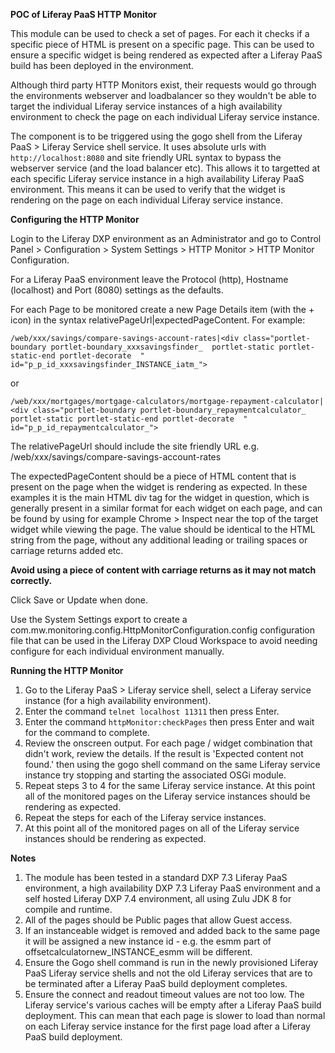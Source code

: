 **POC of Liferay PaaS HTTP Monitor**

This module can be used to check a set of pages. For each it checks if a specific piece of HTML is present on a specific page. This can be used to ensure a specific widget is being rendered as expected after a Liferay PaaS build has been deployed in the environment.

Although third party HTTP Monitors exist, their requests would go through the environments webserver and loadbalancer so they wouldn't be able to target the individual Liferay service instances of a high availability environment to check the page on each individual Liferay service instance.

The component is to be triggered using the gogo shell from the Liferay PaaS > Liferay Service shell service. It uses absolute urls with `http://localhost:8080` and site friendly URL syntax to bypass the webserver service (and the load balancer etc). This allows it to targetted at each specific Liferay service instance in a high availability Liferay PaaS environment. This means it can be used to verify that the widget is rendering on the page on each individual Liferay service instance.

**Configuring the HTTP Monitor**

Login to the Liferay DXP environment as an Administrator and go to Control Panel > Configuration > System Settings > HTTP Monitor > HTTP Monitor Configuration.

For a Liferay PaaS environment leave the Protocol (http), Hostname (localhost) and Port (8080) settings as the defaults.

For each Page to be monitored create a new Page Details item (with the + icon) in the syntax relativePageUrl|expectedPageContent. For example:

`/web/xxx/savings/compare-savings-account-rates|<div class="portlet-boundary portlet-boundary_xxxsavingsfinder_  portlet-static portlet-static-end portlet-decorate  " id="p_p_id_xxxsavingsfinder_INSTANCE_iatm_">`

or 

`/web/xxx/mortgages/mortgage-calculators/mortgage-repayment-calculator|<div class="portlet-boundary portlet-boundary_repaymentcalculator_  portlet-static portlet-static-end portlet-decorate  " id="p_p_id_repaymentcalculator_">`

The relativePageUrl should include the site friendly URL e.g. /web/xxx/savings/compare-savings-account-rates

The expectedPageContent should be a piece of HTML content that is present on the page when the widget is rendering as expected. In these examples it is the main HTML div tag for the widget in question, which is generally present in a similar format for each widget on each page, and can be found by using for example Chrome > Inspect near the top of the target widget while viewing the page. The value should be identical to the HTML string from the page, without any additional leading or trailing spaces or carriage returns added etc.

**Avoid using a piece of content with carriage returns as it may not match correctly.**

Click Save or Update when done.

Use the System Settings export to create a com.mw.monitoring.config.HttpMonitorConfiguration.config configuration file that can be used in the Liferay DXP Cloud Workspace to avoid needing configure for each individual environment manually.

**Running the HTTP Monitor**

1. Go to the Liferay PaaS > Liferay service shell, select a Liferay service instance (for a high availability environment).
2. Enter the command `telnet localhost 11311` then press Enter.
3. Enter the command `httpMonitor:checkPages` then press Enter and wait for the command to complete.
4. Review the onscreen output. For each page / widget combination that didn't work, review the details. If the result is 'Expected content not found.' then using the gogo shell command on the same Liferay service instance try stopping and starting the associated OSGi module.
5. Repeat steps 3 to 4 for the same Liferay service instance. At this point all of the monitored pages on the Liferay service instances should be rendering as expected.
6. Repeat the steps for each of the Liferay service instances.
7. At this point all of the monitored pages on all of the Liferay service instances should be rendering as expected.

**Notes**

1. The module has been tested in a standard DXP 7.3 Liferay PaaS environment, a high availability DXP 7.3 Liferay PaaS environment and a self hosted Liferay DXP 7.4 environment, all using Zulu JDK 8 for compile and runtime.
2. All of the pages should be Public pages that allow Guest access.
3. If an instanceable widget is removed and added back to the same page it will be assigned a new instance id - e.g. the esmm part of offsetcalculatornew_INSTANCE_esmm will be different. 
4. Ensure the Gogo shell command is run in the newly provisioned Liferay PaaS Liferay service shells and not the old Liferay services that are to be terminated after a Liferay PaaS build deployment completes.
5. Ensure the connect and readout timeout values are not too low. The Liferay service's various caches will be empty after a Liferay PaaS build deployment. This can mean that each page is slower to load than normal on each Liferay service instance for the first page load after a Liferay PaaS build deployment.